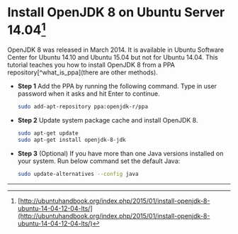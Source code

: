 # Install OpenJDK 8 on Ubuntu Server 14.04[^install_openjdk8_ref]

OpenJDK 8 was released in March 2014. It is available in Ubuntu Software Center for Ubuntu 14.10 and Ubuntu 15.04 but not for Ubuntu 14.04. This tutorial teaches you how to install OpenJDK 8 from a PPA repository[^what_is_ppa](there are other methods).

- **Step 1** Add the PPA by running the following command. Type in user password when it asks and hit Enter to continue.
  
  ```bash
  sudo add-apt-repository ppa:openjdk-r/ppa
  ```

- **Step 2** Update system package cache and install OpenJDK 8.

  ```bash
  sudo apt-get update 
  sudo apt-get install openjdk-8-jdk
  ```

- **Step 3** (Optional) If you have more than one Java versions installed on your system. Run below command set the default Java:

  ```bash
  sudo update-alternatives --config java
  ```

---

[^install_openjdk8_ref]: [http://ubuntuhandbook.org/index.php/2015/01/install-openjdk-8-ubuntu-14-04-12-04-lts/](http://ubuntuhandbook.org/index.php/2015/01/install-openjdk-8-ubuntu-14-04-12-04-lts/)

[^what_is_pps]: PPA stands for Personal Package Archives, they are for non standard software/updates. If you are interested in more details about PPA, [the ask ubuntu page](http://askubuntu.com/questions/4983/what-are-ppas-and-how-do-i-use-them/4987) is a good start. 